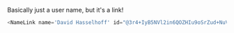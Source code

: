 Basically just a user name, but it's a link!

```js
<NameLink name='David Hasselhoff' id="@3r4+IyB5NVl2in6QOZHIu9oSrZud+NuVgl2GX3x2WG8=.ed25519" />
```